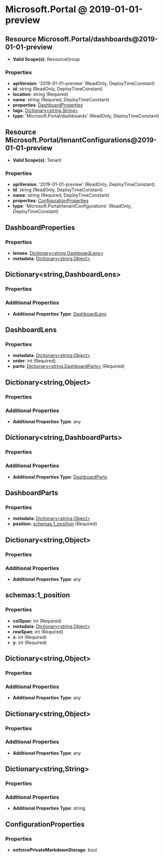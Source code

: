 # Microsoft.Portal @ 2019-01-01-preview

## Resource Microsoft.Portal/dashboards@2019-01-01-preview
* **Valid Scope(s)**: ResourceGroup
### Properties
* **apiVersion**: '2019-01-01-preview' (ReadOnly, DeployTimeConstant)
* **id**: string (ReadOnly, DeployTimeConstant)
* **location**: string (Required)
* **name**: string (Required, DeployTimeConstant)
* **properties**: [DashboardProperties](#dashboardproperties)
* **tags**: [Dictionary<string,String>](#dictionarystringstring)
* **type**: 'Microsoft.Portal/dashboards' (ReadOnly, DeployTimeConstant)

## Resource Microsoft.Portal/tenantConfigurations@2019-01-01-preview
* **Valid Scope(s)**: Tenant
### Properties
* **apiVersion**: '2019-01-01-preview' (ReadOnly, DeployTimeConstant)
* **id**: string (ReadOnly, DeployTimeConstant)
* **name**: string (Required, DeployTimeConstant)
* **properties**: [ConfigurationProperties](#configurationproperties)
* **type**: 'Microsoft.Portal/tenantConfigurations' (ReadOnly, DeployTimeConstant)

## DashboardProperties
### Properties
* **lenses**: [Dictionary<string,DashboardLens>](#dictionarystringdashboardlens)
* **metadata**: [Dictionary<string,Object>](#dictionarystringobject)

## Dictionary<string,DashboardLens>
### Properties
### Additional Properties
* **Additional Properties Type**: [DashboardLens](#dashboardlens)

## DashboardLens
### Properties
* **metadata**: [Dictionary<string,Object>](#dictionarystringobject)
* **order**: int (Required)
* **parts**: [Dictionary<string,DashboardParts>](#dictionarystringdashboardparts) (Required)

## Dictionary<string,Object>
### Properties
### Additional Properties
* **Additional Properties Type**: any

## Dictionary<string,DashboardParts>
### Properties
### Additional Properties
* **Additional Properties Type**: [DashboardParts](#dashboardparts)

## DashboardParts
### Properties
* **metadata**: [Dictionary<string,Object>](#dictionarystringobject)
* **position**: [schemas:1_position](#schemas1position) (Required)

## Dictionary<string,Object>
### Properties
### Additional Properties
* **Additional Properties Type**: any

## schemas:1_position
### Properties
* **colSpan**: int (Required)
* **metadata**: [Dictionary<string,Object>](#dictionarystringobject)
* **rowSpan**: int (Required)
* **x**: int (Required)
* **y**: int (Required)

## Dictionary<string,Object>
### Properties
### Additional Properties
* **Additional Properties Type**: any

## Dictionary<string,Object>
### Properties
### Additional Properties
* **Additional Properties Type**: any

## Dictionary<string,String>
### Properties
### Additional Properties
* **Additional Properties Type**: string

## ConfigurationProperties
### Properties
* **enforcePrivateMarkdownStorage**: bool

